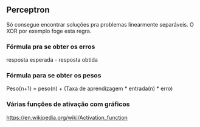 ## Perceptron

Só consegue encontrar soluções pra problemas linearmente separáveis. O XOR por exemplo foge esta regra.

### Fórmula pra se obter os erros
resposta esperada - resposta obtida

### Fórmula para se obter os pesos
Peso(n+1) = peso(n) + (Taxa de aprendizagem * entrada(n) * erro)

### Várias funções de ativação com gráficos
https://en.wikipedia.org/wiki/Activation_function